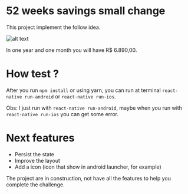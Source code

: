 # 52 weeks savings small change

This project implement the follow idea.

![alt text](http://portal.netsorte.com.br/wp-content/uploads/2017/03/poupar-dineheiro-netsorte.jpg)

In one year and one month you will have R$ 6.890,00.

# How test ?


After you run `npm install` or using yarn, you can run at terminal `react-native run-android` or `react-native run-ios`.

Obs: I just run with `react-native run-android`, maybe when you run with `react-native run-ios` you can get some error.


# Next features

- Persist the state
- Improve the layout
- Add a icon (icon that show in android launcher, for example)

The project are in construction, not have all the features to help you complete the challenge.
